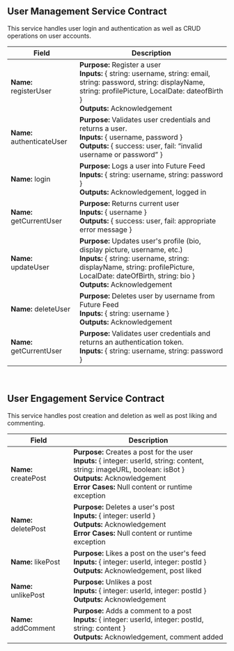 <h2>User Management Service Contract</h2>
<p>This service handles user login and authentication as well as CRUD operations on user accounts.</p>

<table>
  <thead>
    <tr>
      <th>Field</th>
      <th>Description</th>
    </tr>
  </thead>
  <tbody>
    <tr>
      <td><strong>Name:</strong> registerUser</td>
      <td>
        <strong>Purpose:</strong> Register a user<br/>
        <strong>Inputs:</strong> { string: username, string: email, string: password, string: displayName, string: profilePicture, LocalDate: dateofBirth }<br/>
        <strong>Outputs:</strong> Acknowledgement
      </td>
    </tr>
    <tr>
      <td><strong>Name:</strong> authenticateUser</td>
      <td>
        <strong>Purpose:</strong> Validates user credentials and returns a user.<br/>
        <strong>Inputs:</strong> { username, password }<br/>
        <strong>Outputs:</strong> { success: user, fail: “invalid username or password” }
      </td>
    </tr>
    <tr>
      <td><strong>Name:</strong> login</td>
      <td>
        <strong>Purpose:</strong> Logs a user into Future Feed<br/>
        <strong>Inputs:</strong> { string: username, string: password }<br/>
        <strong>Outputs:</strong> Acknowledgement, logged in
      </td>
    </tr>
    <tr>
      <td><strong>Name:</strong> getCurrentUser</td>
      <td>
        <strong>Purpose:</strong> Returns current user<br/>
        <strong>Inputs:</strong> { username }<br/>
        <strong>Outputs:</strong> { success: user, fail: appropriate error message }
      </td>
    </tr>
    <tr>
      <td><strong>Name:</strong> updateUser</td>
      <td>
        <strong>Purpose:</strong> Updates user's profile (bio, display picture, username, etc.)<br/>
        <strong>Inputs:</strong> { string: username, string: displayName, string: profilePicture, LocalDate: dateOfBirth, string: bio }<br/>
        <strong>Outputs:</strong> Acknowledgement
      </td>
    </tr>
    <tr>
      <td><strong>Name:</strong> deleteUser</td>
      <td>
        <strong>Purpose:</strong> Deletes user by username from Future Feed<br/>
        <strong>Inputs:</strong> { string: username }<br/>
        <strong>Outputs:</strong> Acknowledgement
      </td>
    </tr>
    <tr>
      <td><strong>Name:</strong> getCurrentUser</td>
      <td>
        <strong>Purpose:</strong> Validates user credentials and returns an authentication token.<br/>
        <strong>Inputs:</strong> { string: username, string: password }
      </td>
    </tr>
  </tbody>
</table>

<br/>

<h2>User Engagement Service Contract</h2>
<p>This service handles post creation and deletion as well as post liking and commenting.</p>

<table>
  <thead>
    <tr>
      <th>Field</th>
      <th>Description</th>
    </tr>
  </thead>
  <tbody>
    <tr>
      <td><strong>Name:</strong> createPost</td>
      <td>
        <strong>Purpose:</strong> Creates a post for the user<br/>
        <strong>Inputs:</strong> { integer: userId, string: content, string: imageURL, boolean: isBot }<br/>
        <strong>Outputs:</strong> Acknowledgement<br/>
        <strong>Error Cases:</strong> Null content or runtime exception
      </td>
    </tr>
    <tr>
      <td><strong>Name:</strong> deletePost</td>
      <td>
        <strong>Purpose:</strong> Deletes a user's post<br/>
        <strong>Inputs:</strong> { integer: userId }<br/>
        <strong>Outputs:</strong> Acknowledgement<br/>
        <strong>Error Cases:</strong> Null content or runtime exception
      </td>
    </tr>
    <tr>
      <td><strong>Name:</strong> likePost</td>
      <td>
        <strong>Purpose:</strong> Likes a post on the user's feed<br/>
        <strong>Inputs:</strong> { integer: userId, integer: postId }<br/>
        <strong>Outputs:</strong> Acknowledgement, post liked
      </td>
    </tr>
    <tr>
      <td><strong>Name:</strong> unlikePost</td>
      <td>
        <strong>Purpose:</strong> Unlikes a post<br/>
        <strong>Inputs:</strong> { integer: userId, integer: postId }<br/>
        <strong>Outputs:</strong> Acknowledgement
      </td>
    </tr>
    <tr>
      <td><strong>Name:</strong> addComment</td>
      <td>
        <strong>Purpose:</strong> Adds a comment to a post<br/>
        <strong>Inputs:</strong> { integer: userId, integer: postId, string: content }<br/>
        <strong>Outputs:</strong> Acknowledgement, comment added
      </td>
    </tr>
  </tbody>
</table>

